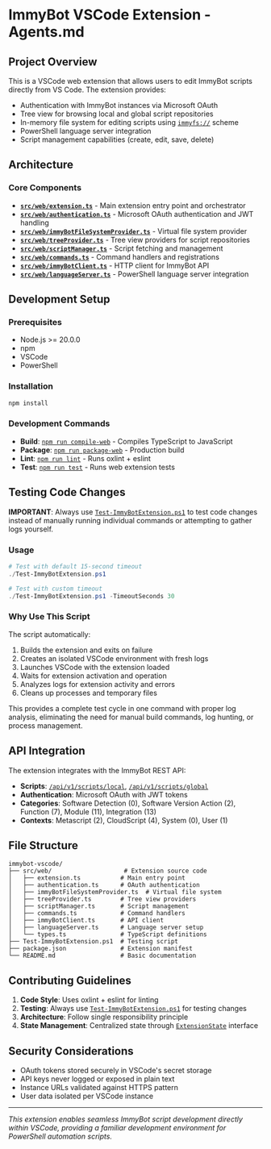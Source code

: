 # ImmyBot VSCode Extension - Agents.md

## Project Overview

This is a VSCode web extension that allows users to edit ImmyBot scripts directly from VS Code. The extension provides:

- Authentication with ImmyBot instances via Microsoft OAuth
- Tree view for browsing local and global script repositories
- In-memory file system for editing scripts using [`immyfs://`](src/web/immyBotFileSystemProvider.ts:1) scheme
- PowerShell language server integration
- Script management capabilities (create, edit, save, delete)

## Architecture

### Core Components

- **[`src/web/extension.ts`](src/web/extension.ts:1)** - Main extension entry point and orchestrator
- **[`src/web/authentication.ts`](src/web/authentication.ts:1)** - Microsoft OAuth authentication and JWT handling
- **[`src/web/immyBotFileSystemProvider.ts`](src/web/immyBotFileSystemProvider.ts:1)** - Virtual file system provider
- **[`src/web/treeProvider.ts`](src/web/treeProvider.ts:1)** - Tree view providers for script repositories
- **[`src/web/scriptManager.ts`](src/web/scriptManager.ts:1)** - Script fetching and management
- **[`src/web/commands.ts`](src/web/commands.ts:1)** - Command handlers and registrations
- **[`src/web/immyBotClient.ts`](src/web/immyBotClient.ts:1)** - HTTP client for ImmyBot API
- **[`src/web/languageServer.ts`](src/web/languageServer.ts:1)** - PowerShell language server integration

## Development Setup

### Prerequisites
- Node.js >= 20.0.0
- npm
- VSCode
- PowerShell

### Installation
```bash
npm install
```

### Development Commands
- **Build**: [`npm run compile-web`](package.json:226) - Compiles TypeScript to JavaScript
- **Package**: [`npm run package-web`](package.json:227) - Production build
- **Lint**: [`npm run lint`](package.json:230) - Runs oxlint + eslint
- **Test**: [`npm run test`](package.json:222) - Runs web extension tests

## Testing Code Changes

**IMPORTANT**: Always use [`Test-ImmyBotExtension.ps1`](Test-ImmyBotExtension.ps1:1) to test code changes instead of manually running individual commands or attempting to gather logs yourself.

### Usage
```powershell
# Test with default 15-second timeout
./Test-ImmyBotExtension.ps1

# Test with custom timeout
./Test-ImmyBotExtension.ps1 -TimeoutSeconds 30
```

### Why Use This Script
The script automatically:
1. Builds the extension and exits on failure
2. Creates an isolated VSCode environment with fresh logs
3. Launches VSCode with the extension loaded
4. Waits for extension activation and operation
5. Analyzes logs for extension activity and errors
6. Cleans up processes and temporary files

This provides a complete test cycle in one command with proper log analysis, eliminating the need for manual build commands, log hunting, or process management.

## API Integration

The extension integrates with the ImmyBot REST API:
- **Scripts**: [`/api/v1/scripts/local`](ImmyBot-Script-API-README.md:33), [`/api/v1/scripts/global`](ImmyBot-Script-API-README.md:39)
- **Authentication**: Microsoft OAuth with JWT tokens
- **Categories**: Software Detection (0), Software Version Action (2), Function (7), Module (11), Integration (13)
- **Contexts**: Metascript (2), CloudScript (4), System (0), User (1)

## File Structure
```
immybot-vscode/
├── src/web/                    # Extension source code
│   ├── extension.ts           # Main entry point
│   ├── authentication.ts      # OAuth authentication
│   ├── immyBotFileSystemProvider.ts  # Virtual file system
│   ├── treeProvider.ts        # Tree view providers
│   ├── scriptManager.ts       # Script management
│   ├── commands.ts            # Command handlers
│   ├── immyBotClient.ts       # API client
│   ├── languageServer.ts      # Language server setup
│   └── types.ts               # TypeScript definitions
├── Test-ImmyBotExtension.ps1  # Testing script
├── package.json               # Extension manifest
└── README.md                  # Basic documentation
```

## Contributing Guidelines

1. **Code Style**: Uses oxlint + eslint for linting
2. **Testing**: Always use [`Test-ImmyBotExtension.ps1`](Test-ImmyBotExtension.ps1:1) for testing changes
3. **Architecture**: Follow single responsibility principle
4. **State Management**: Centralized state through [`ExtensionState`](src/web/types.ts:1) interface

## Security Considerations

- OAuth tokens stored securely in VSCode's secret storage
- API keys never logged or exposed in plain text
- Instance URLs validated against HTTPS pattern
- User data isolated per VSCode instance

---

*This extension enables seamless ImmyBot script development directly within VSCode, providing a familiar development environment for PowerShell automation scripts.*